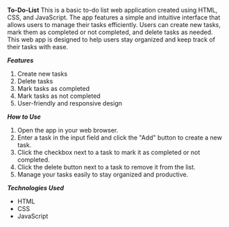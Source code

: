 **To-Do-List**
This is a basic to-do list web application created using HTML, CSS, and JavaScript. The app features a simple and intuitive interface that allows users to manage their tasks efficiently. Users can create new tasks, mark them as completed or not completed, and delete tasks as needed. This web app is designed to help users stay organized and keep track of their tasks with ease.

_**Features**_
1. Create new tasks
2. Delete tasks
3. Mark tasks as completed
4. Mark tasks as not completed
5. User-friendly and responsive design

**_How to Use_**
1. Open the app in your web browser.
2. Enter a task in the input field and click the "Add" button to create a new task.
3. Click the checkbox next to a task to mark it as completed or not completed.
4. Click the delete button next to a task to remove it from the list.
5. Manage your tasks easily to stay organized and productive.

**_Technologies Used_**
- HTML
- CSS
- JavaScript
